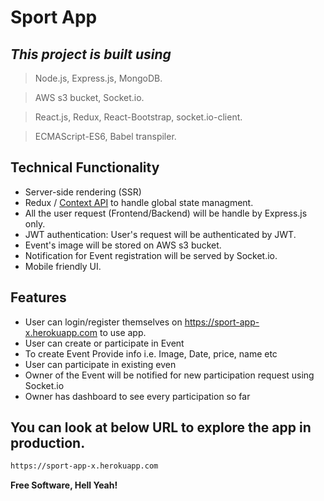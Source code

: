# Sport App
## _This project is built using_
> Node.js, Express.js, MongoDB.

> AWS s3 bucket, Socket.io.

> React.js, Redux, React-Bootstrap, socket.io-client.

> ECMAScript-ES6, Babel transpiler.

## Technical Functionality

- Server-side rendering (SSR)
- Redux / [Context API](https://reactjs.org/docs/context.html) to handle global state managment.
- All the user request (Frontend/Backend) will be handle by Express.js only.
- JWT authentication: User's request will be authenticated by JWT.
- Event's image will be stored on AWS s3 bucket.
- Notification for Event registration will be served by Socket.io.
- Mobile friendly UI.

## Features

- User can login/register themselves on https://sport-app-x.herokuapp.com to use app.
- User can create or participate in Event
- To create Event Provide info i.e. Image, Date, price, name etc
- User can participate in existing even
- Owner of the Event will be notified for new participation request using Socket.io
- Owner has dashboard to see every participation so far 

## You can look at below URL to explore the app in production.

```sh
https://sport-app-x.herokuapp.com
```

**Free Software, Hell Yeah!**